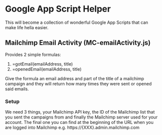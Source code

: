 # Google App Script Helper
This will become a collection of wonderful Google App Scripts that can make life hella easier. 

## Mailchimp Email Activity (MC-emailActivity.js)
Provides 2 simple formulas:

1. =gotEmail(emailAddress, title)
2. =openedEmail(emailAddress, title)

Give the formula an email address and part of the title of a mailchimp campaign and they will return how many times they were sent or opened said emails.

### Setup

We need 3 things, your Mailchimp API key, the ID of the Mailchimp list that you sent the campaigns from and finally the Mailchimp server used for your account. The final one you can find at the beginning of the URL when you are logged into Mailchimp e.g. https://{XXX}.admin.mailchimp.com 
